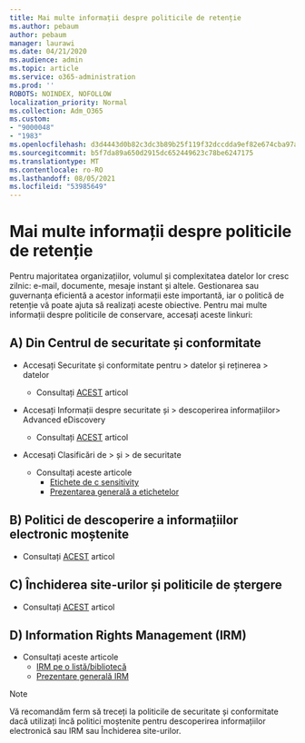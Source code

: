 ```yaml
---
title: Mai multe informații despre politicile de retenție
ms.author: pebaum
author: pebaum
manager: laurawi
ms.date: 04/21/2020
ms.audience: admin
ms.topic: article
ms.service: o365-administration
ms.prod: ''
ROBOTS: NOINDEX, NOFOLLOW
localization_priority: Normal
ms.collection: Adm_O365
ms.custom:
- "9000048"
- "1983"
ms.openlocfilehash: d3d4443d0b82c3dc3b89b25f119f32dccdda9ef82e674cba97a945af9019ad00
ms.sourcegitcommit: b5f7da89a650d2915dc652449623c78be6247175
ms.translationtype: MT
ms.contentlocale: ro-RO
ms.lasthandoff: 08/05/2021
ms.locfileid: "53985649"
---
```

# <a name="more-info-about-retention-policies"></a>Mai multe informații despre politicile de retenție

Pentru majoritatea organizațiilor, volumul și complexitatea datelor lor cresc zilnic: e-mail, documente, mesaje instant și altele. Gestionarea sau guvernanța eficientă a acestor informații este importantă, iar o politică de retenție vă poate ajuta să realizați aceste obiective. Pentru mai multe informații despre politicile de conservare, accesați aceste linkuri:

## <a name="a-from-security-and-compliance-center"></a>A) Din Centrul de securitate și conformitate

- Accesați Securitate și conformitate pentru > datelor și reținerea > datelor
  - Consultați [ACEST](https://docs.microsoft.com/microsoft-365/compliance/retention-policies) articol

- Accesați Informații despre securitate și > descoperirea informațiilor> Advanced eDiscovery 
  - Consultați [ACEST](https://docs.microsoft.com/microsoft-365/compliance/ediscovery-cases) articol

- Accesați Clasificări de > și > de securitate
  - Consultați aceste articole
    - [Etichete de c sensitivity](https://docs.microsoft.com/microsoft-365/compliance/sensitivity-labels)
    - [Prezentarea generală a etichetelor](https://docs.microsoft.com/microsoft-365/compliance/labels)

## <a name="b-legacy-ediscovery-policies"></a>B) Politici de descoperire a informațiilor electronic moștenite

- Consultați [ACEST](https://support.office.com/article/Set-up-an-eDiscovery-Center-in-SharePoint-Online-A18F8975-AA7F-43B4-A7D6-001D14744D8E) articol

## <a name="c-site-closure-and-deletion-policies"></a>C) Închiderea site-urilor și politicile de ștergere

- Consultați [ACEST](https://support.office.com/article/Use-policies-for-site-closure-and-deletion-A8280D82-27FD-48C5-9ADF-8A5431208BA5) articol  

## <a name="d-information-rights-management-irm"></a>D) Information Rights Management (IRM)

- Consultați aceste articole
  - [IRM pe o listă/bibliotecă](https://support.office.com/article/apply-information-rights-management-to-a-list-or-library-3bdb5c4e-94fc-4741-b02f-4e7cc3c54aa1)
  - [Prezentare generală IRM](https://support.office.com/article/create-and-apply-information-management-policies-eb501fe9-2ef6-4150-945a-65a6451ee9e9)

> [!Note]
> Vă recomandăm ferm să treceți la politicile de securitate și conformitate dacă utilizați încă politici moștenite pentru descoperirea informațiilor electronică sau IRM sau Închiderea site-urilor.
